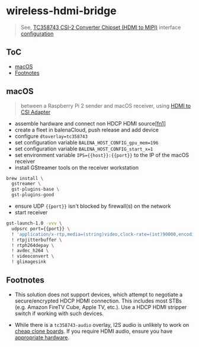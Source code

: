 # wireless-hdmi-bridge
> See, [TC358743 CSI-2 Converter Chipset (HDMI to MIPI)](https://toshiba.semicon-storage.com/content/dam/toshiba-ss/ncsa/en_us/docs/product-brief/assp/10L02_TC358743_ProdBrief.pdf) interface [configuration](https://forums.raspberrypi.com/viewtopic.php?t=281972)

## ToC
* [macOS](#macos)
* [Footnotes](#footnotes)

## macOS
> between a Raspberry Pi 2 sender and macOS receiver, using [HDMI to CSI Adapter](https://www.waveshare.com/hdmi-to-csi-adapter.htm)

* assemble hardware and connect non HDCP HDMI source[[fn1](#footnotes)]
* create a fleet in balenaCloud, push release and add device
* configure `dtoverlay=tc358743`
* set configuration variable `BALENA_HOST_CONFIG_gpu_mem=196`
* set configuration variable `BALENA_HOST_CONFIG_start_x=1`
* set environment variable `IPS={{host}}:{{port}}` to the IP of the macOS receiver
* install GStreamer tools on the receiver workstation

```sh
brew install \
  gstreamer \
  gst-plugins-base \
  gst-plugins-good
```

* ensure UDP `{{port}}` isn't blocked by firewall(s) on the network
* start receiver

```sh
gst-launch-1.0 -vvv \
  udpsrc port={{port}} \
  ! 'application/x-rtp,media=(string)video,clock-rate=(int)90000,encoding-name=(string)H264,payload=(int)96' \
  ! rtpjitterbuffer \
  ! rtph264depay \
  ! avdec_h264 \
  ! videoconvert \
  ! glimagesink
```

## Footnotes

* This solution does not support devices, which attempt to negotiate a secure/encrypted
  HDCP HDMI connection. This includes most STBs (e.g. Amazon FireTV Cube, Apple TV, etc.).
  Use a HDCP HDMI stripper switch if working with such devices.

* While there is a `tc358743-audio` overlay, I2S audio is unlikely to work on [cheap clone boards](https://forums.raspberrypi.com/viewtopic.php?t=279108).
  If you require HDMI audio, ensure you have [appropriate hardware](https://auvidea.eu/product/b102-hdmi-to-csi-2-bridge-rev-2-with-i2s-audio/).
